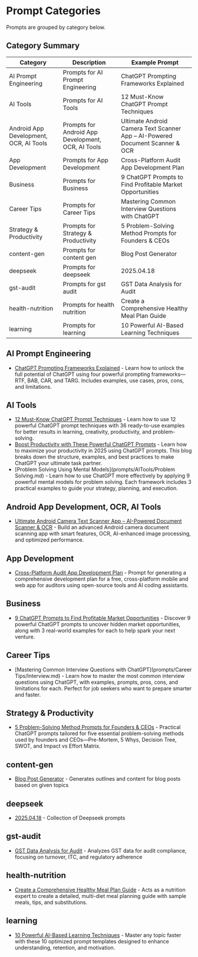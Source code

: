 # Prompt Categories

Prompts are grouped by category below.

## Category Summary

| Category | Description | Example Prompt |
|----------|-------------|---------------|
| AI Prompt Engineering | Prompts for AI Prompt Engineering  | ChatGPT Prompting Frameworks Explained |
| AI Tools | Prompts for AI Tools  | 12 Must-Know ChatGPT Prompt Techniques |
| Android App Development, OCR, AI Tools | Prompts for Android App Development, OCR, AI Tools  | Ultimate Android Camera Text Scanner App – AI-Powered Document Scanner & OCR |
| App Development | Prompts for App Development  | Cross-Platform Audit App Development Plan |
| Business | Prompts for Business  | 9 ChatGPT Prompts to Find Profitable Market Opportunities |
| Career Tips | Prompts for Career Tips  | Mastering Common Interview Questions with ChatGPT |
| Strategy & Productivity | Prompts for Strategy & Productivity  | 5 Problem-Solving Method Prompts for Founders & CEOs |
| content-gen | Prompts for content gen  | Blog Post Generator |
| deepseek | Prompts for deepseek  | 2025.04.18 |
| gst-audit | Prompts for gst audit  | GST Data Analysis for Audit |
| health-nutrition | Prompts for health nutrition  | Create a Comprehensive Healthy Meal Plan Guide |
| learning | Prompts for learning  | 10 Powerful AI-Based Learning Techniques |

## AI Prompt Engineering

- [ChatGPT Prompting Frameworks Explained](prompts/AITools/frameworks.md) - Learn how to unlock the full potential of ChatGPT using four powerful prompting frameworks—RTF, BAB, CAR, and TARG. Includes examples, use cases, pros, cons, and limitations.

## AI Tools

- [12 Must-Know ChatGPT Prompt Techniques](prompts/AITools/chatgpt.md) - Learn how to use 12 powerful ChatGPT prompt techniques with 36 ready-to-use examples for better results in learning, creativity, productivity, and problem-solving.
- [Boost Productivity with These Powerful ChatGPT Prompts](prompts/AITools/productivity.md) - Learn how to maximize your productivity in 2025 using ChatGPT prompts. This blog breaks down the structure, examples, and best practices to make ChatGPT your ultimate task partner.
- [Problem Solving Using Mental Models](prompts/AITools/Problem Solving.md) - Learn how to use ChatGPT more effectively by applying 9 powerful mental models for problem solving. Each framework includes 3 practical examples to guide your strategy, planning, and execution.

## Android App Development, OCR, AI Tools

- [Ultimate Android Camera Text Scanner App – AI-Powered Document Scanner & OCR](prompts/app-development/camscanner-app.md) - Build an advanced Android camera document scanning app with smart features, OCR, AI-enhanced image processing, and optimized performance.

## App Development

- [Cross-Platform Audit App Development Plan](prompts/app-development/audit-app.md) - Prompt for generating a comprehensive development plan for a free, cross-platform mobile and web app for auditors using open-source tools and AI coding assistants.

## Business

- [9 ChatGPT Prompts to Find Profitable Market Opportunities](prompts/Business/Market.md) - Discover 9 powerful ChatGPT prompts to uncover hidden market opportunities, along with 3 real-world examples for each to help spark your next venture.

## Career Tips

- [Mastering Common Interview Questions with ChatGPT](prompts/Career Tips/Interview.md) - Learn how to master the most common interview questions using ChatGPT, with examples, prompts, pros, cons, and limitations for each. Perfect for job seekers who want to prepare smarter and faster.

## Strategy & Productivity

- [5 Problem-Solving Method Prompts for Founders & CEOs](prompts/AITools/5tools.md) - Practical ChatGPT prompts tailored for five essential problem-solving methods used by founders and CEOs—Pre-Mortem, 5 Whys, Decision Tree, SWOT, and Impact vs Effort Matrix.

## content-gen

- [Blog Post Generator](prompts/content-gen/blog-post-generator.md) - Generates outlines and content for blog posts based on given topics

## deepseek

- [2025.04.18](prompts/deepseek/2025.04.18.md) - Collection of Deepseek prompts

## gst-audit

- [GST Data Analysis for Audit](prompts/gst-audit/gst-data-anaylsis.md) - Analyzes GST data for audit compliance, focusing on turnover, ITC, and regulatory adherence

## health-nutrition

- [Create a Comprehensive Healthy Meal Plan Guide](prompts/health-nutrition/nutrition-expert.md) - Acts as a nutrition expert to create a detailed, multi-diet meal planning guide with sample meals, tips, and substitutions.

## learning

- [10 Powerful AI-Based Learning Techniques](prompts/learning/ai-based-learning.md) - Master any topic faster with these 10 optimized prompt templates designed to enhance understanding, retention, and motivation.
